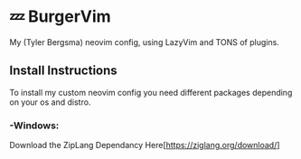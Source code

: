 # 💤 BurgerVim

My (Tyler Bergsma) neovim config, using LazyVim and TONS of plugins.


## Install Instructions

To install my custom neovim config you need different packages depending on your os and distro.

### -Windows:
Download the ZipLang Dependancy Here[https://ziglang.org/download/]
